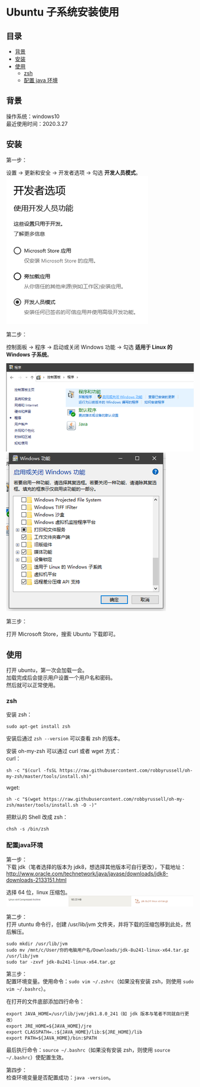 # Ubuntu 子系统安装使用

## 目录

- [背景](#背景)
- [安装](#安装)
- [使用](#使用)  
  - [zsh](#zsh)
  - [配置 java 环境](#配置java环境)

## 背景

操作系统：windows10  
最近使用时间：2020.3.27

## 安装

第一步：  

设置 -> 更新和安全 -> 开发者选项 -> 勾选 **开发人员模式**。  
![p1](./img/p1.png)  

第二步：  

控制面板 -> 程序 -> 启动或关闭 Windows 功能 -> 勾选 **适用于 Linux 的 Windows 子系统**。 

![p2](./img/p2.png)  
![p3](./img/p3.png)  

第三步：  

打开 Microsoft Store，搜索 Ubuntu 下载即可。

## 使用

打开 ubuntu，第一次会加载一会。  
加载完成后会提示用户设置一个用户名和密码。  
然后就可以正常使用。  

### zsh

安装 zsh：  
```
sudo apt-get install zsh
```  
安装后通过 `zsh --version` 可以查看 zsh 的版本。  

安装 oh-my-zsh 可以通过 curl 或者 wget 方式：  
curl：  
```
sh -c "$(curl -fsSL https://raw.githubusercontent.com/robbyrussell/oh-my-zsh/master/tools/install.sh)"
```  
wget:  
```
sh -c "$(wget https://raw.githubusercontent.com/robbyrussell/oh-my-zsh/master/tools/install.sh -O -)"
```

把默认的 Shell 改成 zsh：  
```
chsh -s /bin/zsh
```

### 配置java环境

第一步：  
下载 jdk（笔者选择的版本为 jdk8，想选择其他版本可自行更改），下载地址：  
http://www.oracle.com/technetwork/java/javase/downloads/jdk8-downloads-2133151.html  

选择 64 位，linux 压缩包。  
![Linux x64 Compressed Archive	](./img/p4.png)  

第二步：  
打开 utuntu 命令行，创建 /usr/lib/jvm 文件夹，并将下载的压缩包移到此处，然后解压。  
```
sudo mkdir /usr/lib/jvm
sudo mv /mnt/c/User/你的电脑用户名/Downloads/jdk-8u241-linux-x64.tar.gz /usr/lib/jvm
sudo tar -zxvf jdk-8u241-linux-x64.tar.gz
```

第三步：  
配置环境变量。使用命令：`sudo vim ~/.zshrc`（如果没有安装 zsh，则使用 `sudo vim ~/.bashrc`）。  

在打开的文件底部添加四行命令：  
```
export JAVA_HOME=/usr/lib/jvm/jdk1.8.0_241（如 jdk 版本与笔者不同就自行更改）
export JRE_HOME=${JAVA_HOME}/jre
export CLASSPATH=.:${JAVA_HOME}/lib:${JRE_HOME}/lib
export PATH=${JAVA_HOME}/bin:$PATH
```


最后执行命令：`source ~/.bashrc`（如果没有安装 zsh，则使用 `source ~/.bashrc`）使配置生效。

第四步：  
检查环境变量是否配置成功：`java -version`。